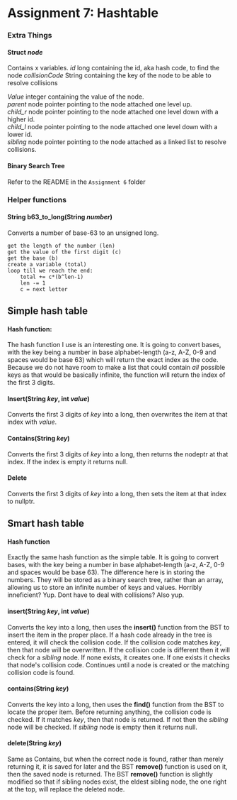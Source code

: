 # Assignment 7: Hashtable
### Extra Things
#### Struct ***node***
Contains x variables.
*id* long containing the id, aka hash code, to find the node
*collisionCode* String containing the key of the node to be able to resolve collisions

*Value* integer containing the value of the node.  
*parent* node pointer pointing to the node attached one level up.  
*child_r* node pointer pointing to the node attached one level down with a higher id.  
*child_l* node pointer pointing to the node attached one level down with a lower id.  
*sibling* node pointer pointing to the node attached as a linked list to resolve collisions.

#### Binary Search Tree
Refer to the README in the `Assignment 6` folder

### Helper functions
#### String b63_to_long(String *number*)
Converts a number of base-63 to an unsigned long.
```
get the length of the number (len)
get the value of the first digit (c)
get the base (b)
create a variable (total)
loop till we reach the end:
    total += c*(b^len-1)
    len -= 1
    c = next letter
```

## Simple hash table
#### Hash function:
The hash function I use is an interesting one. It is going to convert bases, with the key being a number in base alphabet-length (a-z, A-Z, 0-9 and spaces would be base 63) which will return the exact index as the code. Because we do not have room to make a list that could contain *all* possible keys as that would be basically infinite, the function will return the index of the first 3 digits.

#### Insert(String *key*, int *value*)
Converts the first 3 digits of *key* into a long, then overwrites the item at that index with *value*.

#### Contains(String *key*)
Converts the first 3 digits of *key* into a long, then returns the nodeptr at that index. If the index is empty it returns null.

#### Delete
Converts the first 3 digits of *key* into a long, then sets the item at that index to nullptr.

## Smart hash table
#### Hash function
Exactly the same hash function as the simple table. It is going to convert bases, with the key being a number in base alphabet-length (a-z, A-Z, 0-9 and spaces would be base 63). The difference here is in storing the numbers. They will be stored as a binary search tree, rather than an array, allowing us to store an infinite number of keys and values. Horribly inneficient? Yup. Dont have to deal with collisions? Also yup.
#### insert(String *key*, int *value*)
Converts the key into a long, then uses the **insert()** function from the BST to insert the item in the proper place. If a hash code already in the tree is entered, it will check the collision code. If the collision code matches *key*, then that node will be overwritten. If the collision code is different then it will check for a *sibling* node. If none exists, it creates one. If one exists it checks that node's collision code. Continues until a node is created or the matching collision code is found.
#### contains(String *key*)
Converts the key into a long, then uses the **find()** function from the BST to locate the proper item. Before returning anything, the collision code is checked. If it matches *key*, then that node is returned. If not then the *sibling* node will be checked. If *sibling* node is empty then it returns null.
#### delete(String *key*)
Same as Contains, but when the correct node is found, rather than merely returning it, it is saved for later and the BST **remove()** function is used on it, then the saved node is returned. The BST **remove()** function is slightly modified so that if sibling nodes exist, the eldest sibling node, the one right at the top, will replace the deleted node.
